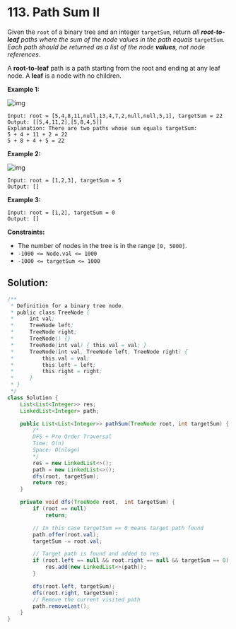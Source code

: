 # 113. Path Sum II



Given the `root` of a binary tree and an integer `targetSum`, return *all **root-to-leaf** paths where the sum of the node values in the path equals* `targetSum`*. Each path should be returned as a list of the node **values**, not node references*.

A **root-to-leaf** path is a path starting from the root and ending at any leaf node. A **leaf** is a node with no children.

 

**Example 1:**

![img](https://assets.leetcode.com/uploads/2021/01/18/pathsumii1.jpg)

```
Input: root = [5,4,8,11,null,13,4,7,2,null,null,5,1], targetSum = 22
Output: [[5,4,11,2],[5,8,4,5]]
Explanation: There are two paths whose sum equals targetSum:
5 + 4 + 11 + 2 = 22
5 + 8 + 4 + 5 = 22
```

**Example 2:**

![img](https://assets.leetcode.com/uploads/2021/01/18/pathsum2.jpg)

```
Input: root = [1,2,3], targetSum = 5
Output: []
```

**Example 3:**

```
Input: root = [1,2], targetSum = 0
Output: []
```

 

**Constraints:**

- The number of nodes in the tree is in the range `[0, 5000]`.
- `-1000 <= Node.val <= 1000`
- `-1000 <= targetSum <= 1000`



## Solution:

```java
/**
 * Definition for a binary tree node.
 * public class TreeNode {
 *     int val;
 *     TreeNode left;
 *     TreeNode right;
 *     TreeNode() {}
 *     TreeNode(int val) { this.val = val; }
 *     TreeNode(int val, TreeNode left, TreeNode right) {
 *         this.val = val;
 *         this.left = left;
 *         this.right = right;
 *     }
 * }
 */
class Solution {
    List<List<Integer>> res;
    LinkedList<Integer> path;

    public List<List<Integer>> pathSum(TreeNode root, int targetSum) {
        /*
        DFS + Pre Order Traversal
        Time: O(n)
        Space: O(nlogn)
        */
        res = new LinkedList<>();
        path = new LinkedList<>();
        dfs(root, targetSum);
        return res;
    }

    private void dfs(TreeNode root,  int targetSum) {
        if (root == null) 
            return;

        // In this case targetSum == 0 means target path found
        path.offer(root.val);
        targetSum -= root.val;

        // Target path is found and added to res
        if (root.left == null && root.right == null && targetSum == 0) {
            res.add(new LinkedList<>(path));
        }

        dfs(root.left, targetSum);
        dfs(root.right, targetSum);
        // Remove the current visited path
        path.removeLast();
    }
}
```

